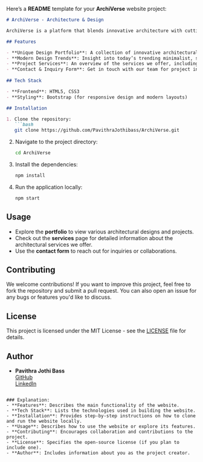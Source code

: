 Here’s a **README** template for your **ArchiVerse** website project:

```markdown
# ArchiVerse - Architecture & Design

ArchiVerse is a platform that blends innovative architecture with cutting-edge design technology to create unique, functional, and visually stunning spaces. This website showcases various architectural projects, services, and design solutions, helping users explore modern trends in architecture and design.

## Features

- **Unique Design Portfolio**: A collection of innovative architectural projects showcasing both residential and commercial designs.
- **Modern Design Trends**: Insight into today’s trending minimalist, sustainable, and contemporary designs.
- **Project Services**: An overview of the services we offer, including design consultation, planning, project management, and more.
- **Contact & Inquiry Form**: Get in touch with our team for project inquiries, consultations, or collaborations.
  
## Tech Stack

- **Frontend**: HTML5, CSS3
- **Styling**: Bootstrap (for responsive design and modern layouts)

## Installation

1. Clone the repository:
   ```bash
   git clone https://github.com/PavithraJothibass/ArchiVerse.git
   ```

2. Navigate to the project directory:
   ```bash
   cd ArchiVerse
   ```

3. Install the dependencies:
   ```bash
   npm install
   ```

4. Run the application locally:
   ```bash
   npm start
   ```

## Usage

- Explore the **portfolio** to view various architectural designs and projects.
- Check out the **services** page for detailed information about the architectural services we offer.
- Use the **contact form** to reach out for inquiries or collaborations.

## Contributing

We welcome contributions! If you want to improve this project, feel free to fork the repository and submit a pull request. You can also open an issue for any bugs or features you'd like to discuss.

## License

This project is licensed under the MIT License - see the [LICENSE](LICENSE) file for details.

## Author

- **Pavithra Jothi Bass**  
  [GitHub](https://github.com/PavithraJothibass)  
  [LinkedIn](https://www.linkedin.com/in/pavithraj21/)
```

### Explanation:
- **Features**: Describes the main functionality of the website.
- **Tech Stack**: Lists the technologies used in building the website.
- **Installation**: Provides step-by-step instructions on how to clone and run the website locally.
- **Usage**: Describes how to use the website or explore its features.
- **Contributing**: Encourages collaboration and contributions to the project.
- **License**: Specifies the open-source license (if you plan to include one).
- **Author**: Includes information about you as the project creator.
